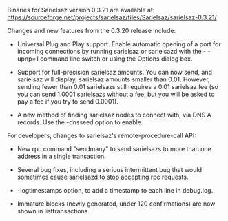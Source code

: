 Binaries for Sarielsaz version 0.3.21 are available at:
  https://sourceforge.net/projects/sarielsaz/files/Sarielsaz/sarielsaz-0.3.21/

Changes and new features from the 0.3.20 release include:

* Universal Plug and Play support.  Enable automatic opening of a port for incoming connections by running sarielsaz or sarielsazd with the - -upnp=1 command line switch or using the Options dialog box.

* Support for full-precision sarielsaz amounts.  You can now send, and sarielsaz will display, sarielsaz amounts smaller than 0.01.  However, sending fewer than 0.01 sarielsazs still requires a 0.01 sarielsaz fee (so you can send 1.0001 sarielsazs without a fee, but you will be asked to pay a fee if you try to send 0.0001).

* A new method of finding sarielsaz nodes to connect with, via DNS A records. Use the -dnsseed option to enable.

For developers, changes to sarielsaz's remote-procedure-call API:

* New rpc command "sendmany" to send sarielsazs to more than one address in a single transaction.

* Several bug fixes, including a serious intermittent bug that would sometimes cause sarielsazd to stop accepting rpc requests. 

* -logtimestamps option, to add a timestamp to each line in debug.log.

* Immature blocks (newly generated, under 120 confirmations) are now shown in listtransactions.
